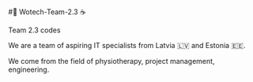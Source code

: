 #:snake: Wotech-Team-2.3 :coffee:


Team 2.3 codes


We are a team of aspiring IT specialists from Latvia :latvia: and Estonia :estonia:. 


We come from the field of physiotherapy, project management, engineering. 
